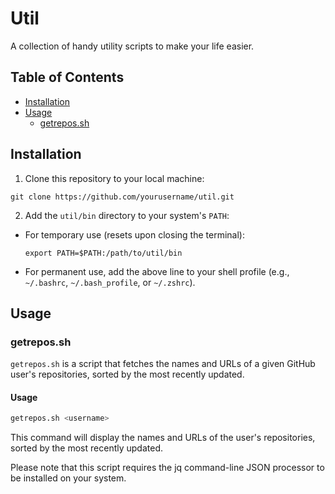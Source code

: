 # Util

A collection of handy utility scripts to make your life easier.

## Table of Contents

- [Installation](#installation)
- [Usage](#usage)
  - [getrepos.sh](#getrepossh)

## Installation

1. Clone this repository to your local machine:

```
git clone https://github.com/yourusername/util.git
```


2. Add the `util/bin` directory to your system's `PATH`:

- For temporary use (resets upon closing the terminal):

  ```
  export PATH=$PATH:/path/to/util/bin
  ```

- For permanent use, add the above line to your shell profile (e.g., `~/.bashrc`, `~/.bash_profile`, or `~/.zshrc`).

## Usage

### getrepos.sh

`getrepos.sh` is a script that fetches the names and URLs of a given GitHub user's repositories, sorted by the most recently updated.

#### Usage

```bash
getrepos.sh <username>
```

This command will display the names and URLs of the user's repositories, sorted by the most recently updated.

Please note that this script requires the jq command-line JSON processor to be installed on your system.